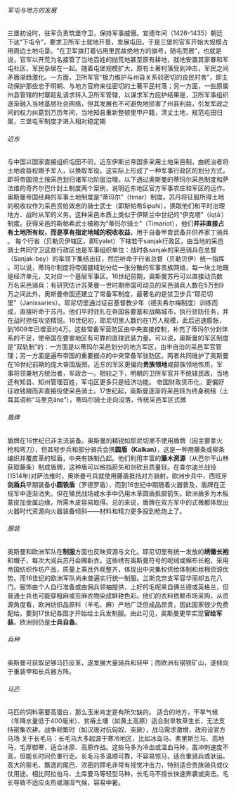 ###### 军屯与地方的发展
三堡初设时，驻军负责筑堡守卫，保持军事威慑。宣德年间（1426–1435）朝廷下达“下屯令”，要求卫所军士就地开垦，发展屯田​。于是三堡的官军开始大规模占用周边土地屯垦。“在卫军旗打着佔用里民故绝地方的旗号，随屯而居”​，也就是说，官军以开荒为名接管了当地百姓的抛荒地甚至原有耕地，就地安置其家眷和军屯社区，军民杂居在一起。随着屯堡规模扩大，原有土著村落受到冲击，军民之间矛盾渐趋激化​。一方面，卫所军官“极力维护与州县关系较密切的良民村舍”，即主动保护那些忠于明朝、与地方官府来往密切的土著平民村落；另一方面，一些原属州县管辖的村寨趁乱请求转入卫所军管辖，以谋求军方庇护​结果是，卫所军事组织逐渐融入当地基层社会网络，但其发展也不可避免地损害了州县利益，引发军政之间的权力纠葛​到万历年间，当地知县重新整顿里甲户籍，清丈土地，规范屯田归属，三堡屯军制度才进入相对稳定期​
###### 近东
与中国以国家直接组织屯田不同，近东伊斯兰帝国多采用土地采邑制，由统治者将土地收益权赐予军人，以换取军役。这实际上形成了一种军事行政区的划分方式，即将帝国领土按采邑划归诸军功阶层治理。以下通过奥斯曼的蒂玛尔采邑制度和萨法维的奇齐尔巴什封土制度两个案例，说明近东地区官方军事农庄和军区的运作。奥斯曼帝国经典的军事土地制度是“蒂玛尔”（timar）制度。苏丹将征服所得土地的税收权作为采邑赏给效忠的骑士武士（即斯帕希Sipahi），换取他们和平时治理地方、战时从军的义务。这种采邑本质上类似于伊斯兰中世纪的“伊克塔”（iqṭāʿ）制度​。获得采邑的斯帕希武士被称为“蒂玛尔骑士”（Timariot），他们**并非直接占有土地所有权，而是享有指定地域的税收收益**，用于自备甲胄武备并供养家丁骑兵​。
每个行省（贝勒贝伊辖区，即Eyalet）下辖若干sanjak行政区，由当地的采邑骑士共同守卫​这些行政区也是军事组织单位：战时各sanjak的采邑骑兵在总督（Sanjak-bey）的率领下集结出征，然后听命于行省总督（贝勒贝伊）统一指挥​。可以说，蒂玛尔制度将帝国疆域划分给一张分散的军事贵族网络，每一块土地既是经济单元，又对应一个基层军事区。16世纪前期，奥斯曼苏丹可以直接动员数万名采邑骑兵：有研究估计苏莱曼一世时期帝国可动员的采邑骑兵人数在5万到9万之间​
此外，奥斯曼帝国还建立了常备军制度，最著名的是禁卫步兵“耶尼切里”（Janissaries）。耶尼切里通过征召基督教少年（德夫希尔梅制度）训练而成，直接听命于苏丹。他们平时驻扎在帝国各要塞和战略城市，执行驻防任务，并在战时担任攻坚精锐​。16世纪初，耶尼切里人数约在1万人规模，此后迅速膨胀，到1609年已增至约4万​。这些常备军营防区由中央直接控制，补充了蒂玛尔分封体系的不足，使帝国在要害地区有可靠的直辖武装力量。可以说，奥斯曼的军区制度是“双轨制”的：一方面是以蒂玛尔采邑划分的地方军区，由半自治的采邑军官管理；另一方面是遍布帝国的重要据点的中央常备军驻防区。两者共同维护了奥斯曼在16世纪前期的庞大帝国版图。近东的军区更偏向**贵族领地**或部族领地性质，军事将领兼地方统治者，军政合一。相较之下，明朝的卫所军官并不统辖民政，当地还有知县、知州管理百姓，军屯区更多只是经济功能。
帝国财政货币化，更偏好征收钱粮而非直接役使采邑骑士。17世纪起，奥斯曼逐渐将采邑转为终身税租（土耳其语称“马里克âne”），蒂玛尔骑士走向没落，传统采邑军区式微​
###### 盾牌
盾牌在16世纪已非主流装备。奥斯曼的精锐如耶尼切里不使用盾牌（因主要拿火枪和弯刀），但其轻步兵和部分骑兵会携**圆盾（Kalkan）**，这是一种用藤条或柳条编织并覆皮革的轻盾，中央有铁制凸起。他们利用丰富的**藤木资源**（从巴尔干山林获取藤条）制成盾牌，这种盾可以格挡箭矢和剑砍且质量轻。在查尔迪兰战役(1514年)对萨法维时，奥斯曼弓兵就使用藤盾抵挡对方骑射。欧洲步兵中，西班牙**剑盾兵**早期装备**小圆铁盾**（罗德罗盾），而到16世纪中期随着火器普及，盾牌在正规军中逐渐消失。但在殖民战场或水手中仍用木革圆盾抵御箭矢。欧洲盾多为木板蒙皮加金属边缘，所需木皮容易取得。总的来说，盾牌在双方军中的式微都体现出火器时代资源向火器装备倾斜——材料和精力更多投到枪炮上了。
###### 服装
奥斯曼和欧洲军队在**制服**方面也反映资源与文化。耶尼切里有统一发放的**绣徽长袍**和帽子，每次大阅兵苏丹会赐新衣。这些绣有奥斯曼符号的呢绒或棉布长袍，采用帝国纺织作坊产品，质量上乘且外观整齐，体现出中央集权供给体制和丝棉资源优势。而16世纪的欧洲军队尚未普遍实行统一制服。兰斯克奈支军容华丽却五花八门，服饰由个人自行准备或由佣兵领袖提供，上好的毛呢来自佛兰德或英格兰，但普通士兵也可能穿粗麻或亚麻衣物染成鲜艳色彩。他们的衣料依赖市场采购，从资源角度看，欧洲纺织品原料（羊毛、麻）产地广泛但成品昂贵，因此国家很少免费配给。要到17世纪各国才开始给士兵发制服。由此可见，奥斯曼更早实现**官给军装**，欧洲则仍是**士兵自备**。
###### 兵种
奥斯曼可获取足够马匹皮革，遂发展大量骑兵和轻甲；而欧洲有钢铁矿山，遂倾向于重装甲和长兵器方阵。​
###### 马匹
马匹的饲料需要高蛋白，那么玉米肯定是有所欠缺的。
适合的地方，干旱气候（年降水量低于400毫米）、贫瘠土壤（如黄土高原）适合耐旱牧草生长，无法支持密集农耕。战争频繁时（如汉唐对抗匈奴、突厥），战马需求激增，政府设官方马场
关于长毛马：长毛马大多起源于寒冷地区，比如冰岛马、弗里斯兰马、高地马，毛厚御寒，适合冰原、高原作战。这些马多为冷血或温血马种，虽冲刺速度不高，但能长时间负重行走。长毛马多温顺可靠，不容易惊马，适合重骑兵或驮运。高大的鬃毛、飘逸的尾巴、浓密的蹄毛非常有视觉冲击力，特别适合贵族骑兵或仪仗用途。相比阿拉伯马、土库曼马等轻型马种，长毛马不擅长快速奔袭或突击。毛长导致不适应炎热或潮湿气候，容易中暑。